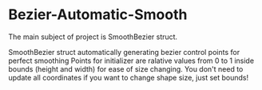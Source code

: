 # Bezier-Automatic-Smooth

The main subject of project is SmoothBezier struct.

SmoothBezier struct automatically generating bezier control points for perfect smoothing
Points for initializer are ralative values from 0 to 1 inside bounds (height and width) for ease of size changing.
You don't need to update all coordinates if you want to change shape size, just set bounds!

